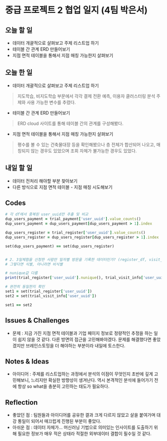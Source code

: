 # 중급 프로젝트 2 협업 일지 (4팀 박은서)

## 오늘 할 일
* 데이터 개괄적으로 살펴보고 주제 리스트업 하기
* 테이블 간 관계 ERD 만들어보기
* 지점 면적 테이블을 통해서 지점 매칭 가능한지 살펴보기
## 오늘 한 일
* 데이터 개괄적으로 살펴보고 주제 리스트업 하기
> 지도학습, 비지도학습 부문에서 각각 결제 전환 예측, 이용자 클러스터링 분석 주제와 사용 가능한 변수를 추렸다.
* 테이블 간 관계 ERD 만들어보기
> ERD cloud 사이트를 통해 테이블 간의 관계를 구성해봤다.
* 지점 면적 테이블을 통해서 지점 매칭 가능한지 살펴보기
> 평수를 볼 수 있는 건축물대장 등을 확인해봤으나 층 전체가 합산되어 나오고, 매칭되지 않는 경우도 있었으며 조회 자체가 불가능한 경우도 있었다.
## 내일 할 일
* 데이터 전처리 해야할 부분 찾아보기
* 다른 방식으로 지점 면적 테이블 - 지점 매칭 시도해보기
## Codes
```ruby
# 각 df에서 중복된 user_uuid만 추출 및 비교
dup_users_payment = trial_payment['user_uuid'].value_counts()
dup_users_payment = dup_users_payment[dup_users_payment > 1].index

dup_users_register = trial_register['user_uuid'].value_counts()
dup_users_register = dup_users_register[dup_users_register > 1].index

set(dup_users_payment) == set(dup_users_register)


# 2. 3일체험을 신청한 사람만 일자별 방문을 기록한 데이터인가? (register_df, visit_df)
# 그렇다면 식별, 아니라면 비식별

# nunique값 다름
print(trial_register['user_uuid'].nunique(), trial_visit_info['user_uuid'].nunique())

# 완전히 동일한지 확인
set1 = set(trial_register['user_uuid'])
set2 = set(trial_visit_info['user_uuid'])

set1 == set2
```
## Issues & Challenges
* 문제 : 지금 가진 지점 면적 테이블과 기업 페이지 정보로 정량적인 추정을 하는 일이 쉽지 않을 것 같다. 다른 방면의 접근을 고민해봐야겠다. 문제를 해결했다면 좋았겠지만 브레인스토밍을 더 해야하는 부분이라 내일에 토스한다.
## Notes & Ideas
* 아이디어 : 주제를 리스트업하는 과정에서 분석의 이점이 무엇인지 초반에 깊게 고민해보니, 느리지만 확실한 방향성이 생겨난다. 역시 본격적인 분석에 들어가기 전에 항상 so what을 충분히 고민하는 태도가 필요하다.
## Reflection
* 좋았던 점 : 팀원들과 아이디어를 공유한 결과 크게 다르지 않았고 살을 붙여가며 대강 통일이 되어서 매끄럽게 진행된 부분이 좋았다.
* 아쉬운 점 : 데이터 자체가... 머신러닝 기법으로 의미있는 인사이트를 도출하기 위해 필요한 정보가 매우 적은 상태라 적절한 외부데이터 결합이 필수일 것 같다.
